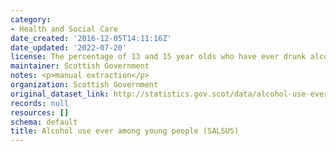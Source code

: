 ```yaml
---
category:
- Health and Social Care
date_created: '2016-12-05T14:11:16Z'
date_updated: '2022-07-20'
license: The percentage of 13 and 15 year olds who have ever drunk alcohol.
maintainer: Scottish Government
notes: <p>manual extraction</p>
organization: Scottish Government
original_dataset_link: http://statistics.gov.scot/data/alcohol-use-ever-among-young-people-salsus
records: null
resources: []
schema: default
title: Alcohol use ever among young people (SALSUS)
---
```

